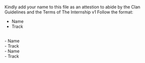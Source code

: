 Kindly add your name to this file as an attestion to abide by the Clan Guidelines and the Terms of The Internship v1
Follow the format:

- Name <br/>
- Track
<br/>
- Name <br/>
- Track
<br/>
- Name <br/>
- Track
<br/>
